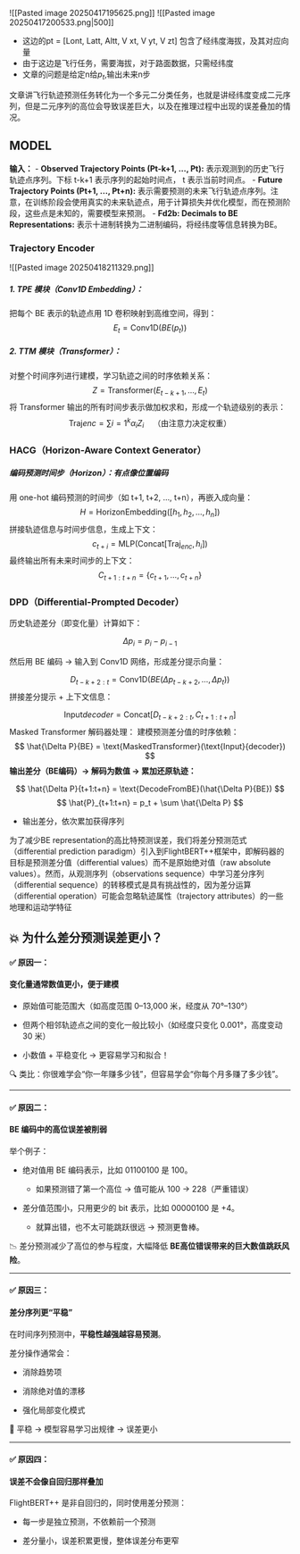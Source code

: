 ![[Pasted image 20250417195625.png]]
![[Pasted image 20250417200533.png|500]]
- 这边的pt = [Lont, Latt, Altt, V xt, V yt, V zt] 包含了经纬度海拔，及其对应向量
- 由于这边是飞行任务，需要海拔，对于路面数据，只需经纬度
- 文章的问题是给定n给$p_t$,输出未来n步

文章讲飞行轨迹预测任务转化为一个多元二分类任务，也就是讲经纬度变成二元序列，但是二元序列的高位会导致误差巨大，以及在推理过程中出现的误差叠加的情况。


## MODEL
**输入：**
    - **Observed Trajectory Points (Pt-k+1, ..., Pt):** 表示观测到的历史飞行轨迹点序列。下标 t-k+1 表示序列的起始时间点， t 表示当前时间点。
    - **Future Trajectory Points (Pt+1, ..., Pt+n):** 表示需要预测的未来飞行轨迹点序列。注意，在训练阶段会使用真实的未来轨迹点，用于计算损失并优化模型，而在预测阶段，这些点是未知的，需要模型来预测。
    - **Fd2b: Decimals to BE Representations:** 表示十进制转换为二进制编码，将经纬度等信息转换为BE。

### Trajectory Encoder
![[Pasted image 20250418211329.png]]
##### 1. TPE 模块（Conv1D Embedding）：
把每个 BE 表示的轨迹点用 1D 卷积映射到高维空间，得到：
$$
E_t = \text{Conv1D}(BE(p_t))
$$
##### 2. TTM 模块（Transformer）：
对整个时间序列进行建模，学习轨迹之间的时序依赖关系：
$$
Z = \text{Transformer}(E_{t-k+1}, …, E_t)
$$
将 Transformer 输出的所有时间步表示做加权求和，形成一个轨迹级别的表示：
$$
\text{Traj}{enc} = \sum{i=1}^{k} \alpha_i Z_i \quad \text{（由注意力决定权重）}
$$
### HACG（Horizon-Aware Context Generator）
##### 编码预测时间步（Horizon）：有点像位置编码
用 one-hot 编码预测的时间步（如 t+1, t+2, …, t+n），再嵌入成向量：
$$
H = \text{HorizonEmbedding}([h_1, h_2, …, h_n])
$$
拼接轨迹信息与时间步信息，生成上下文：
$$
c_{t+i} = \text{MLP}(\text{Concat}[\text{Traj}_{enc}, h_i])
$$
最终输出所有未来时间步的上下文：
$$
C_{t+1:t+n} = \{c_{t+1}, …, c_{t+n}\}
$$
### DPD（Differential-Prompted Decoder）
历史轨迹差分（即变化量）计算如下：

$$
\Delta p_i = p_i - p_{i-1}
$$

然后用 BE 编码 → 输入到 Conv1D 网络，形成差分提示向量：

$$
D_{t-k+2:t} = \text{Conv1D}(BE(\Delta p_{t-k+2}, …, \Delta p_t))
$$
拼接差分提示 + 上下文信息：

$$
\text{Input}{decoder} = \text{Concat}[D_{t-k+2:t}, C_{t+1:t+n}]
$$
Masked Transformer 解码器处理：
建模预测差分值的时序依赖：
$$
\hat{\Delta P}{BE} = \text{MaskedTransformer}(\text{Input}{decoder})
$$
**输出差分（BE编码）→ 解码为数值 → 累加还原轨迹：**

$$
\hat{\Delta P}{t+1:t+n} = \text{DecodeFromBE}(\hat{\Delta P}{BE})
$$
$$
\hat{P}_{t+1:t+n} = p_t + \sum \hat{\Delta P}
$$

- 输出差分，依次累加获得序列

为了减少BE representation的高比特预测误差，我们将差分预测范式（differential prediction paradigm）引入到FlightBERT++框架中，即解码器的目标是预测差分值（differential values）而不是原始绝对值（raw absolute values）。然而，从观测序列（observations sequence）中学习差分序列（differential sequence）的转移模式是具有挑战性的，因为差分运算（differential operation）可能会忽略轨迹属性（trajectory attributes）的一些地理和运动学特征

## 💥  为什么差分预测误差更小？

#### ✅ 原因一：

#### 变化量通常数值更小，便于建模

- 原始值可能范围大（如高度范围 0–13,000 米，经度从 70°–130°）
    
- 但两个相邻轨迹点之间的变化一般比较小（如经度只变化 0.001°，高度变动 30 米）
    
- 小数值 + 平稳变化 → 更容易学习和拟合！
    

🔍 类比：你很难学会“你一年赚多少钱”，但容易学会“你每个月多赚了多少钱”。

---

#### ✅ 原因二：

#### BE 编码中的高位误差被削弱

举个例子：

- 绝对值用 BE 编码表示，比如 01100100 是 100。
    
    - 如果预测错了第一个高位 → 值可能从 100 → 228（严重错误）
        
    
- 差分值范围小，只用更少的 bit 表示，比如 00000100 是 +4。
    
    - 就算出错，也不太可能跳跃很远 → 预测更鲁棒。
        

 📉 差分预测减少了高位的参与程度，大幅降低 **BE高位错误带来的巨大数值跳跃风险**。

---

#### ✅ 原因三：

#### 差分序列更“平稳”

在时间序列预测中，**平稳性越强越容易预测**。
  
差分操作通常会：

- 消除趋势项
    
- 消除绝对值的漂移
    
- 强化局部变化模式
    

 🎯 平稳 → 模型容易学习出规律 → 误差更小

---

#### ✅ 原因四：

#### 误差不会像自回归那样叠加
FlightBERT++ 是非自回归的，同时使用差分预测：

- 每一步是独立预测，不依赖前一个预测
    
- 差分量小，误差积累更慢，整体误差分布更窄







